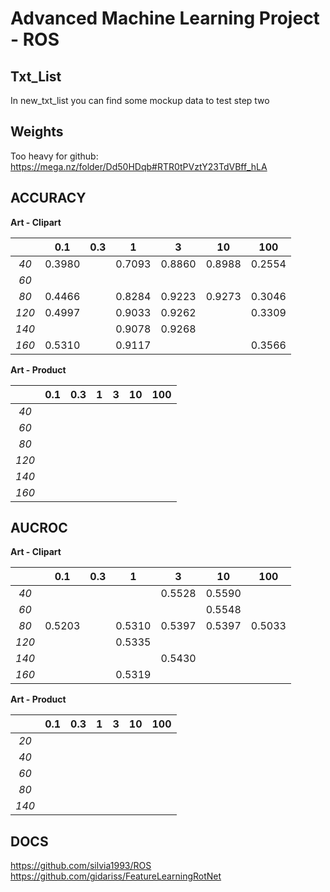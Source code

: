 # Advanced Machine Learning Project - ROS

## Txt_List

In new_txt_list you can find some mockup data to test step two

## Weights

Too heavy for github: https://mega.nz/folder/Dd50HDqb#RTR0tPVztY23TdVBff_hLA

## ACCURACY

**Art - Clipart**

|       | 0.1    | 0.3 | 1      | 3      | 10     | 100    |
|:-----:|:------:|:---:|:------:|:------:|:------:|:------:|
| *40*  | 0.3980 |     | 0.7093 | 0.8860 | 0.8988 | 0.2554 |
| *60*  |        |     |        |        |        |        |
| *80*  | 0.4466 |     | 0.8284 | 0.9223 | 0.9273 | 0.3046 |
| *120* | 0.4997 |     | 0.9033 | 0.9262 |        | 0.3309 |
| *140* |        |     | 0.9078 | 0.9268 |        |        |
| *160* | 0.5310 |     | 0.9117 |        |        | 0.3566 |

**Art - Product**

|       | 0.1 | 0.3 | 1   | 3   | 10  | 100 |
|:-----:|:---:|:---:|:---:|:---:|:---:|:---:|
| *40*  |     |     |     |     |     |     |
| *60*  |     |     |     |     |     |     |
| *80*  |     |     |     |     |     |     |
| *120* |     |     |     |     |     |     |
| *140* |     |     |     |     |     |     |
| *160* |     |     |     |     |     |     |

## AUCROC

**Art - Clipart**

|       | 0.1    | 0.3 | 1      | 3      | 10     | 100    |
|:-----:|:------:|:---:|:------:|:------:|:------:|:------:|
| *40*  |        |     |        | 0.5528 | 0.5590 |        |
| *60*  |        |     |        |        | 0.5548 |        |
| *80*  | 0.5203 |     | 0.5310 | 0.5397 | 0.5397 | 0.5033 |
| *120* |        |     | 0.5335 |        |        |        |
| *140* |        |     |        | 0.5430 |        |        |
| *160* |        |     | 0.5319 |        |        |        |

**Art - Product**

|       | 0.1 | 0.3 | 1   | 3   | 10  | 100 |
|:-----:|:---:|:---:|:---:|:---:|:---:|:---:|
| *20*  |     |     |     |     |     |     |
| *40*  |     |     |     |     |     |     |
| *60*  |     |     |     |     |     |     |
| *80*  |     |     |     |     |     |     |
| *140* |     |     |     |     |     |     |

## DOCS

https://github.com/silvia1993/ROS
https://github.com/gidariss/FeatureLearningRotNet
